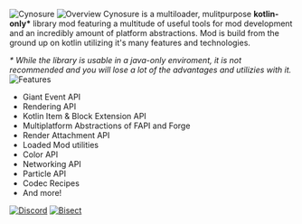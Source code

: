 ![Cynosure](https://cdn.modrinth.com/data/4JVfdODB/images/23b3ae211553f831b2564d63f89fe0ab0589f0ee.png)
![Overview](https://cdn.modrinth.com/data/4JVfdODB/images/eb04d387a88596c9cc1f489ca16257e28784c5fd.png)
Cynosure is a multiloader, mulitpurpose __kotlin-only*__ library mod featuring a multitude of useful tools for mod development and an incredibly amount of platform abstractions. Mod is build from the ground up on kotlin utilizing
it's many features and technologies.

_* While the library is usable in a java-only enviroment, it is not recommended and you will lose a lot of the advantages and utilizies with it._
![Features](https://cdn.modrinth.com/data/4JVfdODB/images/5e2e59ac18e1c4187db80d222700732a775a84b9.png)
- Giant Event API
- Rendering API
- Kotlin Item & Block Extension API
- Multiplatform Abstractions of FAPI and Forge
- Render Attachment API
- Loaded Mod utilities
- Color API
- Networking API
- Particle API
- Codec Recipes
- And more!
  
[![Discord](https://cdn.modrinth.com/data/4JVfdODB/images/d13493b05dcb158e58ecde3a3f5de5a39f3c3b53.png)](https://discord.gg/hue)
[![Bisect](https://cdn.modrinth.com/data/4JVfdODB/images/2dddf004b8fa10702a2714b545b53b91e192d9b8.png)](https://www.bisecthosting.com/mayaqq)

